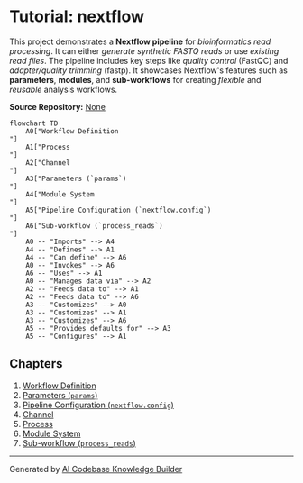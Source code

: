# Tutorial: nextflow

This project demonstrates a **Nextflow pipeline** for *bioinformatics read processing*. It can either *generate synthetic FASTQ reads* or use *existing read files*. The pipeline includes key steps like *quality control* (FastQC) and *adapter/quality trimming* (fastp). It showcases Nextflow's features such as **parameters**, **modules**, and **sub-workflows** for creating *flexible* and *reusable* analysis workflows.


**Source Repository:** [None](None)

```mermaid
flowchart TD
    A0["Workflow Definition
"]
    A1["Process
"]
    A2["Channel
"]
    A3["Parameters (`params`)
"]
    A4["Module System
"]
    A5["Pipeline Configuration (`nextflow.config`)
"]
    A6["Sub-workflow (`process_reads`)
"]
    A0 -- "Imports" --> A4
    A4 -- "Defines" --> A1
    A4 -- "Can define" --> A6
    A0 -- "Invokes" --> A6
    A6 -- "Uses" --> A1
    A0 -- "Manages data via" --> A2
    A2 -- "Feeds data to" --> A1
    A2 -- "Feeds data to" --> A6
    A3 -- "Customizes" --> A0
    A3 -- "Customizes" --> A1
    A3 -- "Customizes" --> A6
    A5 -- "Provides defaults for" --> A3
    A5 -- "Configures" --> A1
```

## Chapters

1. [Workflow Definition
](01_workflow_definition_.md)
2. [Parameters (`params`)
](02_parameters___params___.md)
3. [Pipeline Configuration (`nextflow.config`)
](03_pipeline_configuration___nextflow_config___.md)
4. [Channel
](04_channel_.md)
5. [Process
](05_process_.md)
6. [Module System
](06_module_system_.md)
7. [Sub-workflow (`process_reads`)
](07_sub_workflow___process_reads___.md)


---

Generated by [AI Codebase Knowledge Builder](https://github.com/The-Pocket/Tutorial-Codebase-Knowledge)